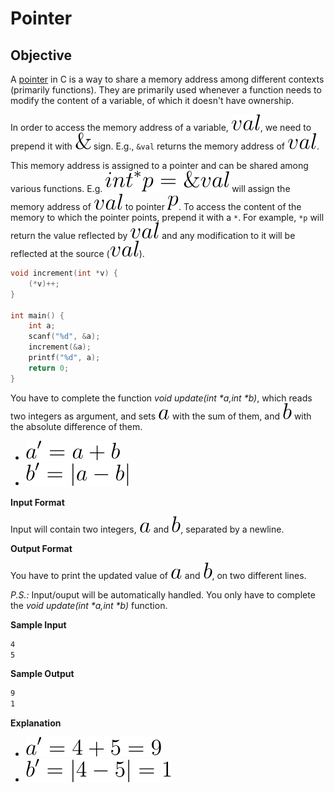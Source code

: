 # Pointer
## Objective

A [pointer](http://en.wikipedia.org/wiki/Pointer_%28computer_programming%29) in C is a way to share 
a memory address among different contexts (primarily functions). They are primarily used whenever 
a function needs to modify the content of a variable, of which it doesn't have ownership.

In order to access the memory address of a variable, <img src="./img/val.svg">, we need to 
prepend it with <img src="./img/&.svg"> sign. E.g., `&val` returns the memory address of 
<img src="./img/val.svg">.

This memory address is assigned to a pointer and can be shared among various functions. 
E.g. <img src="./img/{int}^{*}p=&val.svg"> will assign the memory address of <img src="./img/val.svg"> 
to pointer <img src="./img/p.svg">. To access the content of the memory to which the pointer 
points, prepend it with a `*`. For example, `*p` will return the value reflected by <img src="./img/val.svg"> 
and any modification to it will be reflected at the source (<img src="./img/val.svg">).

```c++
void increment(int *v) {
    (*v)++;
}

int main() {
    int a;
    scanf("%d", &a);
    increment(&a);
    printf("%d", a);
    return 0;
}  
```

You have to complete the function _void update(int *a,int *b)_, which reads two integers as argument, 
and sets <img src="./img/a.svg"> with the sum of them, and <img src="./img/b.svg"> with the absolute 
difference of them.

* <img src="./img/a{}'=a+b.svg" alt="">
* <img src="./img/b{}'=lefta-bright.svg" alt="">

**Input Format**

Input will contain two integers, <img src="./img/a.svg"> and <img src="./img/b.svg">, separated by 
a newline.

**Output Format**

You have to print the updated value of <img src="./img/a.svg"> and <img src="./img/b.svg">, on two 
different lines.

_P.S.:_ Input/ouput will be automatically handled. You only have to complete the 
_void update(int *a,int *b)_ function.

**Sample Input**

```bash
4
5
```

**Sample Output**

```bash
9
1
```

**Explanation**

* <img src="./img/a{}'=4+5=9.svg" alt="">
* <img src="./img/b{}'=left4-5right=1.svg" alt="">
